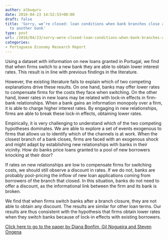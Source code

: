 ```yaml
---
author: albuquru
date: 2016-04-23 14:52:53+00:00
draft: false
title: 'Sorry, we’re closed: loan conditions when bank branches close and firms transfer
  to another bank'
type: post
url: /2016/04/23/sorry-were-closed-loan-conditions-when-bank-branches-close-and-firms-transfer-to-another-bank/
categories:
- Portuguese Economy Research Report
---
```


Using a dataset with information on new loans granted in Portugal, we find that when firms switch to a new bank they are able to obtain lower interest rates. This result is in line with previous findings in the literature.

However, the existing literature fails to explain which of two competing explanations drive these results. On one hand, banks may offer lower rates to compensate firms for the costs they face when switching. On the other hand, lower rates in new loans may be related with lock-in effects in firm-bank relationships. When a bank gains an information monopoly over a firm, it is able to charge higher interest rates. By engaging in new relationships, firms are able to break these lock-in effects, obtaining lower rates.

Empirically, it is very challenging to understand which of the two competing hypotheses dominates. We are able to explore a set of events exogenous to firms that allows us to identify which of the channels is at work. When the closest branch of a bank closes, firms are faced with an exogenous shock and might adapt by establishing new relationships with banks in their vicinity. How do banks price loans granted to a pool of new borrowers knocking at their door?

If rates on new relationships are low to compensate firms for switching costs, we should still observe a discount in rates. If we do not, banks are probably pool-pricing the inflow of new loan applications coming from borrowers of the branch that closed. In this situation, banks do not need to offer a discount, as the informational link between the firm and its bank is broken.

We find that when firms switch banks after a branch closure, they are not able to obtain any discount. The results are similar for other loan terms. Our results are thus consistent with the hypothesis that firms obtain lower rates when they switch banks because of lock-in effects with existing borrowers.

[Click here to go to the paper by Diana Bonfim, Gil Nogueira and Steven Ongena](http://papers.ssrn.com/sol3/papers.cfm?abstract_id=2749155)


